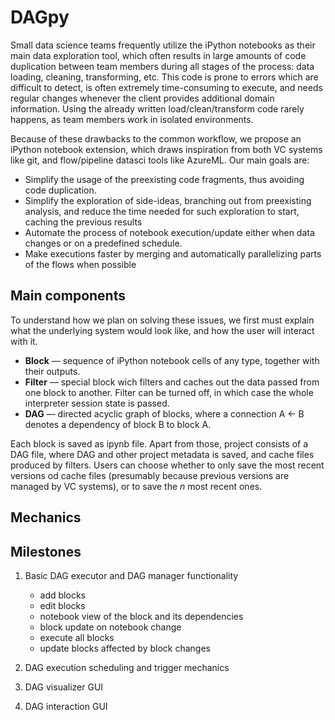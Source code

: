 # DAGpy
Small data science teams frequently utilize the iPython notebooks as their main data exploration tool, which often results in large amounts of code duplication between team members during all stages of the process: data loading, cleaning, transforming, etc. This code is prone to errors which are difficult to detect, is often extremely time-consuming to execute, and needs regular changes whenever the client provides additional domain information. Using the already written load/clean/transform code rarely happens, as team members work in isolated environments. 

Because of these drawbacks to the common workflow, we propose an iPython notebook extension, which draws inspiration from both VC systems like git, and flow/pipeline datasci tools like AzureML. Our main goals are:
 - Simplify the usage of the preexisting code fragments, thus avoiding code duplication.
 - Simplify the exploration of side-ideas, branching out from preexisting analysis, and reduce the time needed for such exploration to start, caching the previous results
 - Automate the process of notebook execution/update either when data changes or on a predefined schedule.
 - Make executions faster by merging and automatically parallelizing parts of the flows when possible


## Main components
To understand how we plan on solving these issues, we first must explain what the underlying system would look like, and how the user will interact with it.
 - **Block** — sequence of iPython notebook cells of any type, together with their outputs.
 - **Filter** — special block wich filters and caches out the data passed from one block to another. Filter can be turned off, in which case the whole interpreter session state is passed.
 - **DAG** — directed acyclic graph of blocks, where a connection A <- B denotes a dependency of block B to block A.
 
 Each block is saved as ipynb file. Apart from those, project consists of a DAG file, where DAG and other project metadata is saved, and cache files produced by filters. Users can choose whether to only save the most recent versions od cache files (presumably because previous versions are managed by VC systems), or to save the _n_ most recent ones.

## Mechanics


## Milestones
1. Basic DAG executor and DAG manager functionality
    * add blocks
    * edit blocks
    * notebook view of the block and its dependencies
    * block update on notebook change
    * execute all blocks
    * update blocks affected by block changes 
 
2. DAG execution scheduling and trigger mechanics

3. DAG visualizer GUI

4. DAG interaction GUI
